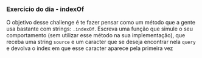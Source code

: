 ### Exercício do dia - **indexOf**

O objetivo desse challenge é te fazer pensar como um método que a gente usa bastante com strings: `.indexOf`. Escreva uma função que simule o seu comportamento (sem utilizar esse método na sua implementação), que receba uma string `source` e um caracter que se deseja encontrar nela `query` e devolva o index em que esse caracter aparece pela primeira vez